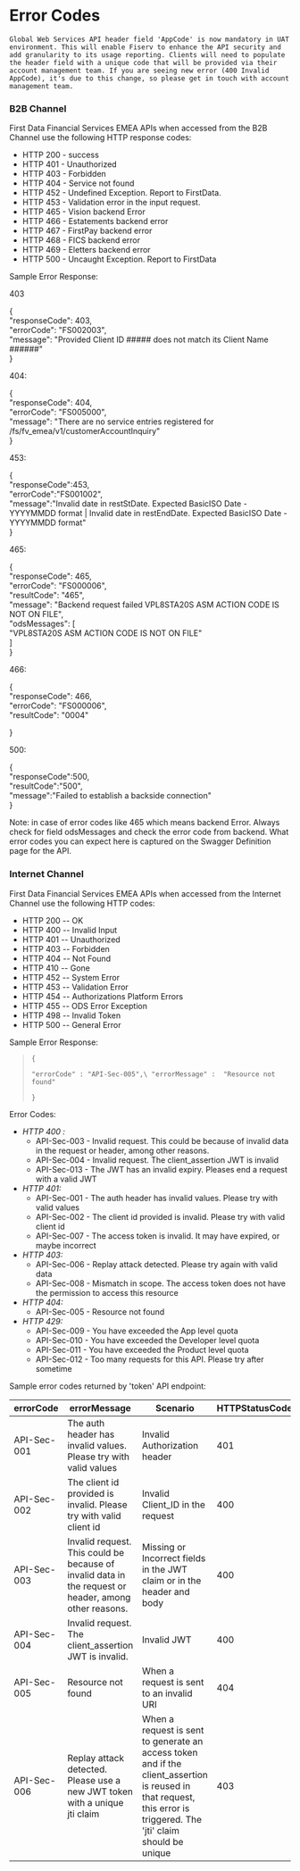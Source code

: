 Error Codes
===========

`Global Web Services API header field 'AppCode' is now mandatory in UAT environment. This will enable Fiserv to enhance the API security and add granularity to its usage reporting. Clients will need to populate the header field with a unique code that will be provided via their account management team. If you are seeing new error (400 Invalid AppCode), it's due to this change, so please get in touch with account management team.`

### B2B Channel 

First Data Financial Services EMEA APIs when accessed from the B2B Channel use the following HTTP response codes:

-   HTTP 200 - success
-   HTTP 401 - Unauthorized
-   HTTP 403 - Forbidden
-   HTTP 404 - Service not found
-   HTTP 452 - Undefined Exception. Report to FirstData.
-   HTTP 453 - Validation error in the input request.
-   HTTP 465 - Vision backend Error
-   HTTP 466 - Estatements backend error
-   HTTP 467 - FirstPay backend error
-   HTTP 468 - FICS backend error
-   HTTP 469 - Eletters backend error
-   HTTP 500 - Uncaught Exception. Report to FirstData

Sample Error Response:

403

{\
"responseCode": 403,\
"errorCode": "FS002003",\
"message": "Provided Client ID ##### does not match its Client Name ######"\
}

404:

{\
"responseCode": 404,\
"errorCode": "FS005000",\
"message": "There are no service entries registered for /fs/fv_emea/v1/customerAccountInquiry"\
}

453:

{\
"responseCode":453,\
"errorCode":"FS001002",\
"message":"Invalid date in restStDate.  Expected BasicISO Date - YYYYMMDD format | Invalid date in restEndDate.  Expected BasicISO Date - YYYYMMDD format"\
}

465:

{\
"responseCode": 465,\
"errorCode": "FS000006",\
"resultCode": "465",\
"message": "Backend request failed VPL8STA20S ASM ACTION CODE IS NOT ON FILE",\
"odsMessages": [\
        "VPL8STA20S ASM ACTION CODE IS NOT ON FILE"\
    ]\
}

466:

{\
"responseCode": 466,\
"errorCode": "FS000006",\
"resultCode": "0004"

}

500:

{\
"responseCode":500,\
"resultCode":"500",\
"message":"Failed to establish a backside connection"\
}

Note: in case of error codes like 465 which means backend Error. Always check for field odsMessages and check the error code from backend. What error codes you can expect here is captured on the Swagger Definition page for the API.

### Internet Channel

First Data Financial Services EMEA APIs when accessed from the Internet Channel  use the following HTTP codes:

-   HTTP 200 -- OK
-   HTTP 400 -- Invalid Input
-   HTTP 401 -- Unauthorized
-   HTTP 403 -- Forbidden
-   HTTP 404 -- Not Found
-   HTTP 410 -- Gone
-   HTTP 452 -- System Error
-   HTTP 453 -- Validation Error
-   HTTP 454 -- Authorizations Platform Errors
-   HTTP 455 -- ODS Error Exception
-   HTTP 498 -- Invalid Token
-   HTTP 500 -- General Error

Sample Error Response:

> `{`
>
> `"errorCode" : "API-Sec-005",\
>       "errorMessage" :  "Resource not found"`
>
> `}`

Error Codes:

-   *HTTP 400 :*
    -   API-Sec-003 - Invalid request. This could be because of invalid data in the request or header, among other reasons.
    -   API-Sec-004 - Invalid request. The client_assertion JWT is invalid
    -   API-Sec-013 - The JWT has an invalid expiry. Pleases end a request with a valid JWT
-   *HTTP 401:*
    -   API-Sec-001 - The auth header has invalid values. Please try with valid values
    -   API-Sec-002 - The client id provided is invalid. Please try with valid client id
    -   API-Sec-007 - The access token is invalid. It may have expired, or maybe incorrect
-   *HTTP 403:*
    -   API-Sec-006 - Replay attack detected. Please try again with valid data
    -   API-Sec-008 - Mismatch in scope. The access token does not have the permission to access this resource
-   *HTTP 404:*
    -   API-Sec-005 - Resource not found
-   *HTTP 429:*
    -   API-Sec-009 - You have exceeded the App level quota
    -   API-Sec-010 - You have exceeded the Developer level quota
    -   API-Sec-011 - You have exceeded the Product level quota
    -   API-Sec-012 - Too many requests for this API. Please try after sometime

Sample error codes returned by 'token' API endpoint:

| errorCode   | errorMessage                                                                                          | Scenario                                                                                                                                                            | HTTPStatusCode   | HTTPReasonPhrase  |
|-------------|-------------------------------------------------------------------------------------------------------|---------------------------------------------------------------------------------------------------------------------------------------------------------------------|------------------|-------------------|
| API-Sec-001 | The auth header has invalid values. Please try with valid values                                      | Invalid Authorization header                                                                                                                                        | 401              | Unauthorized      |
| API-Sec-002 | The client id provided is invalid. Please try with valid client id                                    | Invalid Client_ID in the request                                                                                                                                    | 400              | Bad Request       |
| API-Sec-003 | Invalid request. This could be because of invalid data in the request or header, among other reasons. | Missing or Incorrect fields in the JWT claim or in the header and body                                                                                              | 400              | Bad Request       |
| API-Sec-004 | Invalid request. The client_assertion JWT is invalid.                                                 | Invalid JWT                                                                                                                                                         | 400              | Bad Request       |
| API-Sec-005 | Resource not found                                                                                    | When a request is sent to an invalid URI                                                                                                                            | 404              | Not Found         |
| API-Sec-006 | Replay attack detected. Please use a new JWT token with a unique jti claim                            | When a request is sent to generate an access token and if the client_assertion is reused in that request, this error is triggered. The 'jti' claim should be unique | 403              | Forbidden         |

